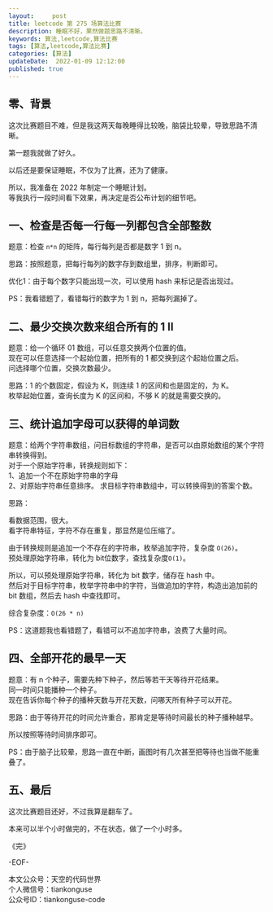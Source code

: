 ```yaml
---   
layout:     post  
title: leetcode 第 275 场算法比赛  
description: 睡眠不好，果然做题思路不清晰。       
keywords: 算法,leetcode,算法比赛  
tags: [算法,leetcode,算法比赛]    
categories: [算法]  
updateDate:  2022-01-09 12:12:00  
published: true  
---  
```



## 零、背景  

这次比赛题目不难，但是我这两天每晚睡得比较晚，脑袋比较晕，导致思路不清晰。  


第一题我就做了好久。  


以后还是要保证睡眠，不仅为了比赛，还为了健康。  


所以，我准备在 2022 年制定一个睡眠计划。  
等我执行一段时间看下效果，再决定是否公布计划的细节吧。  

## 一、检查是否每一行每一列都包含全部整数  


题意：检查 `n*n` 的矩阵，每行每列是否都是数字 1 到 n。  


思路：按照题意，把每行每列的数字存到数组里，排序，判断即可。  


优化1：由于每个数字只能出现一次，可以使用 hash 来标记是否出现过。  


PS：我看错题了，看错每行的数字为 1 到 n，把每列漏掉了。  


## 二、最少交换次数来组合所有的 1 II  


题意：给一个循环 01 数组，可以任意交换两个位置的值。  
现在可以任意选择一个起始位置，把所有的 1 都交换到这个起始位置之后。  
问选择哪个位置，交换次数最少。  


思路：1 的个数固定，假设为 K，则连续 1 的区间和也是固定的，为 K。  
枚举起始位置，查询长度为 K 的区间和，不够 K 的就是需要交换的。  


## 三、统计追加字母可以获得的单词数  


题意：给两个字符串数组，问目标数组的字符串，是否可以由原始数组的某个字符串转换得到。  
对于一个原始字符串，转换规则如下：  
1、追加一个不在原始字符串的字母  
2、对原始字符串任意排序。
求目标字符串数组中，可以转换得到的答案个数。  


思路：  


看数据范围，很大。  
看字符串特征，字符不存在重复，那显然是位压缩了。  


由于转换规则是追加一个不存在的字符串，枚举追加字符，复杂度 `O(26)`。  
预处理原始字符串，转化为 bit位数字，查找复杂度`O(1)`。  


所以，可以预处理原始字符串，转化为 bit 数字，储存在 hash 中。  
然后对于目标字符串，枚举字符串中的字符，当做追加的字符，构造出追加前的 bit 数组，然后去 hash 中查找即可。  


综合复杂度：`O(26 * n)`  


PS：这道题我也看错题了，看错可以不追加字符串，浪费了大量时间。  


## 四、全部开花的最早一天  


题意：有 n 个种子，需要先种下种子，然后等若干天等待开花结果。  
同一时间只能播种一个种子。  
现在告诉你每个种子的播种天数与开花天数，问哪天所有种子可以开花。  


思路：由于等待开花的时间允许重合，那肯定是等待时间最长的种子播种越早。  


所以按照等待时间排序即可。  


PS：由于脑子比较晕，思路一直在中断，画图时有几次甚至把等待也当做不能重叠了。  


## 五、最后  


这次比赛题目还好，不过我算是翻车了。  


本来可以半个小时做完的，不在状态，做了一个小时多。  



《完》  


-EOF-  



本文公众号：天空的代码世界  
个人微信号：tiankonguse  
公众号ID：tiankonguse-code  
  


